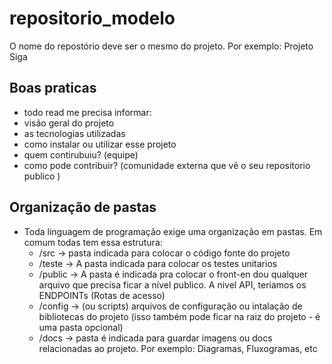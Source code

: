 # repositorio_modelo
O nome do repostório deve ser o mesmo do projeto. Por exemplo: Projeto Siga 
## Boas praticas
- todo read me precisa informar:
- visão geral do projeto
- as tecnologias utilizadas
- como instalar ou utilizar esse projeto
- quem contirubuiu? (equipe)
- como pode contribuir? (comunidade externa que vê o seu repositorio publico )

## Organização de pastas
- Toda linguagem de programação exige uma organização em pastas. Em comum todas tem essa estrutura:
  - /src -> pasta indicada para colocar o código fonte do projeto
  - /teste -> A pasta indicada para colocar os testes unitarios
  - /public -> A pasta é indicada pra colocar o front-en dou qualquer arquivo que precisa ficar a nível publico. A nivel API, teriamos os ENDPOINTs (Rotas de acesso)
  - /config -> (ou scripts) arquivos de configuração ou intalação de bibliotecas do projeto (isso também pode ficar na raiz do projeto - é uma pasta opcional)
  - /docs -> pasta é indicada para guardar imagens ou docs relacionadas ao projeto. Por exemplo: Diagramas, Fluxogramas, etc

